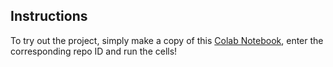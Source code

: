## Instructions

To try out the project, simply make a copy of this [Colab Notebook](https://colab.research.google.com/drive/1mD6e2NjoEYqCTR7BYFdqKoMp6eLfwZot#scrollTo=JeWpNUptABcs), enter the corresponding repo ID and run the cells!
